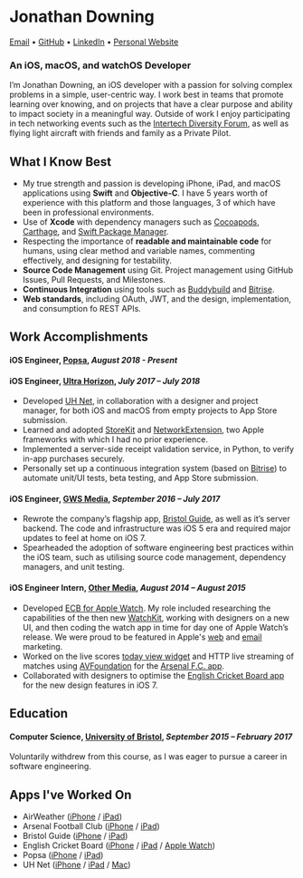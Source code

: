 # Jonathan Downing

[Email](mailto:jd@jonathandowning.uk) • [GitHub](https://github.com/JonathanDowning) • 
[LinkedIn](https://www.linkedin.com/in/jonathanrdowning/) • [Personal Website](https://jonathandowning.uk)
### An iOS, macOS, and watchOS Developer

I’m Jonathan Downing, an iOS developer with a passion for solving complex problems in a simple, user-centric way.
I work best in teams that promote learning over knowing, and on projects that have a clear purpose and ability to impact society in a meaningful way. Outside of work I enjoy participating in tech networking events such as the [Intertech Diversity Forum](https://www.facebook.com/intertechlgbt), as well as flying light aircraft with friends and family as a Private Pilot.

## What I Know Best
- My true strength and passion is developing iPhone, iPad, and macOS applications using **Swift** and **Objective-C**. I have 5 years worth of experience with this platform and those languages, 3 of which have been in professional environments.
- Use of **Xcode** with dependency managers such as [Cocoapods](https://cocoapods.org), [Carthage](https://github.com/Carthage/Carthage), and [Swift Package Manager](https://swift.org/package-manager).
- Respecting the importance of **readable and maintainable code** for humans, using clear method and variable names, commenting effectively, and designing for testability.
- **Source Code Management** using Git. Project management using GitHub Issues, Pull Requests, and Milestones.
- **Continuous Integration** using tools such as [Buddybuild](https://www.buddybuild.com) and [Bitrise](https://www.bitrise.io).
- **Web standards**, including OAuth, JWT, and the design, implementation, and consumption fo REST APIs.

## Work Accomplishments

#### **iOS Engineer**, [Popsa](https://popsa.com), *August 2018 - Present*

#### **iOS Engineer**, [Ultra Horizon](https://ultra-horizon.com), *July 2017 – July 2018*

- Developed [UH Net](https://itunes.apple.com/us/app/uh-net/id1257116295?platform=iphone), in collaboration with a designer and project manager, for both iOS and macOS from empty projects to App Store submission.
- Learned and adopted [StoreKit](https://developer.apple.com/documentation/storekit) and [NetworkExtension](https://developer.apple.com/documentation/networkextension), two Apple frameworks with which I had no prior experience.
- Implemented a server-side receipt validation service, in Python, to verify in-app purchases securely.
- Personally set up a continuous integration system (based on [Bitrise](https://www.bitrise.io)) to automate unit/UI tests, beta testing, and App Store submission.

#### **iOS Engineer**, [GWS Media](https://www.gwsmedia.com), *September 2016 – July 2017*

- Rewrote the company’s flagship app, [Bristol Guide](https://itunes.apple.com/gb/app/bristol-guide-unique-places-to-visit-in-bristol/id398455034?platform=iphone&preserveScrollPosition=true#platform/iphone), as well as it’s server backend. The code and infrastructure was iOS 5 era and required major updates to feel at home on iOS 7.  
- Spearheaded the adoption of software engineering best practices within the iOS team, such as utilising source code management, dependency managers, and unit testing.

#### **iOS Engineer Intern**, [Other Media](https://other.media), *August 2014 – August 2015*

- Developed [ECB for Apple Watch](https://other.media/ecb-apple-watch). My role included researching the capabilities of the then new [WatchKit](https://developer.apple.com/watchos/), working with designers on a new UI, and then coding the watch app in time for day one of Apple Watch’s release. We were proud to be featured in Apple's [web](https://media.licdn.com/media-proxy/ext?w=800&h=800&f=n&hash=vsbu4zPqYCE4UcLXesnwZtpwtJw%3D&ora=1%2CaFBCTXdkRmpGL2lvQUFBPQ%2CxAVta5g-0R6jnhodx1Ey9KGTqAGj6E5DQJHUA3L0CHH05IbfPWjheceJeLWj90ATeyUIjQBjduu1EWPnEY68I4npKIpz3sGwcJn5agYUbhl4lWdI) and [email](https://media.licdn.com/media-proxy/ext?w=800&h=800&f=n&hash=RX19IEZ0XZyW2ysCtwFPp2cBTCQ%3D&ora=1%2CaFBCTXdkRmpGL2lvQUFBPQ%2CxAVta5g-0R6jnhodx1Ey9KGTqAGj6E5DQJHUA3L0CHH05IbfPWjtepXWcLf0oUBHcSpQjQBhLOi1SDS0Ro65Ldzse914j5TjcZf5agYUbhl4lWdI) marketing.
- Worked on the live scores [today view widget](https://developer.apple.com/design/human-interface-guidelines/ios/extensions/widgets/) and HTTP live streaming of matches using [AVFoundation](https://developer.apple.com/av-foundation/) for the [Arsenal F.C. app](https://other.media/arsenal-mobile-app).
- Collaborated with designers to optimise the [English Cricket Board app](https://other.media/ecb) for the new design features in iOS 7.

## Education
#### **Computer Science**, [University of Bristol](https://www.bristol.ac.uk), *September 2015 – February 2017*
Voluntarily withdrew from this course, as I was eager to pursue a career in software engineering.

## Apps I've Worked On

- AirWeather ([iPhone](https://itunes.apple.com/us/app/airweather/id917461874?platform=iphone) / [iPad](https://itunes.apple.com/us/app/airweather/id917461874?platform=ipad))
- Arsenal Football Club ([iPhone](https://itunes.apple.com/us/app/arsenal/id332060637) / [iPad](https://itunes.apple.com/us/app/arsenal/id332060637?platform=ipad))
- Bristol Guide ([iPhone](https://itunes.apple.com/gb/app/bristol-guide-unique-places-to-visit-in-bristol/id398455034?platform=iphone) / [iPad](https://itunes.apple.com/gb/app/bristol-guide-unique-places-to-visit-in-bristol/id398455034?platform=ipad))
- English Cricket Board ([iPhone](https://itunes.apple.com/us/app/ecb-cricket/id314954199?platform=iphone) / [iPad](https://itunes.apple.com/us/app/ecb-cricket-live/id898318883?mt=8) / [Apple Watch](https://itunes.apple.com/us/app/ecb-cricket/id314954199?platform=appleWatch))
- Popsa ([iPhone](https://itunes.apple.com/gb/app/popsa/id936799728#?platform=iphone) / [iPad](https://itunes.apple.com/gb/app/popsa/id936799728#?platform=ipad))
- UH Net ([iPhone](https://itunes.apple.com/us/app/uh-net/id1257116295?platform=iphone) / [iPad](https://itunes.apple.com/us/app/uh-net/id1257116295?platform=ipad) / [Mac](https://itunes.apple.com/us/app/uh-net/id1360627098?platform=mac))
